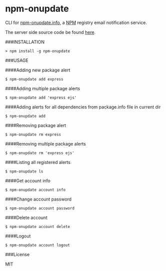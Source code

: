 npm-onupdate
============

CLI for [npm-onupdate.info](http://npm-onupdate.info), a [NPM](https://npmjs.org/) registry email notification service.

The server side source code be found [here](https://github.com/pwalczyszyn/npm-onupdate-server).

###INSTALLATION

    > npm install -g npm-onupdate

###USAGE

####Adding new package alert

    $ npm-onupdate add express

####Adding multiple package alerts

    $ npm-onupdate add 'express ejs'

####Adding alerts for all dependencies from package.info file in current dir

    $ npm-onupdate add

####Removing package alert

    $ npm-onupdate rm express

####Removing multiple package alerts

    $ npm-onupdate rm 'express ejs'

####Listing all registered alerts

    $ npm-onupdate ls

####Get account info

    $ npm-onupdate account info

####Change account password

    $ npm-onupdate account password

####Delete account

    $ npm-onupdate account delete

####Logout

    $ npm-onupdate account logout

###License

  MIT
